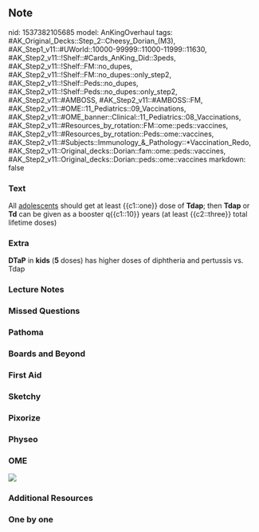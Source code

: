## Note
nid: 1537382105685
model: AnKingOverhaul
tags: #AK_Original_Decks::Step_2::Cheesy_Dorian_(M3), #AK_Step1_v11::#UWorld::10000-99999::11000-11999::11630, #AK_Step2_v11::!Shelf::#Cards_AnKing_Did::3peds, #AK_Step2_v11::!Shelf::FM::no_dupes, #AK_Step2_v11::!Shelf::FM::no_dupes::only_step2, #AK_Step2_v11::!Shelf::Peds::no_dupes, #AK_Step2_v11::!Shelf::Peds::no_dupes::only_step2, #AK_Step2_v11::#AMBOSS, #AK_Step2_v11::#AMBOSS::FM, #AK_Step2_v11::#OME::11_Pediatrics::09_Vaccinations, #AK_Step2_v11::#OME_banner::Clinical::11_Pediatrics::08_Vaccinations, #AK_Step2_v11::#Resources_by_rotation::FM::ome::peds::vaccines, #AK_Step2_v11::#Resources_by_rotation::Peds::ome::vaccines, #AK_Step2_v11::#Subjects::Immunology_&_Pathology::*Vaccination_Redo, #AK_Step2_v11::Original_decks::Dorian::fam::ome::peds::vaccines, #AK_Step2_v11::Original_decks::Dorian::peds::ome::vaccines
markdown: false

### Text
All <u>adolescents</u> should get at least {{c1::one}} dose of
<b>Tdap</b>; then <b>Tdap</b> or <b>Td</b> can be given as a
booster q{{c1::10}} years (at least {{c2::three}} total lifetime
doses)

### Extra
<b>DTaP</b> in <b>kids</b> (<b>5</b> doses) has higher doses of
diphtheria and pertussis vs. Tdap

### Lecture Notes


### Missed Questions


### Pathoma


### Boards and Beyond


### First Aid


### Sketchy


### Pixorize


### Physeo


### OME
<div class="ome-widget">
  <a href=
  "https://onlinemeded.org/spa/pediatrics/vaccinations/acquire?ref=anki">
  <img src="_OME_AnkiFlashcards_Lesson_5.png"></a>
</div>

### Additional Resources


### One by one

